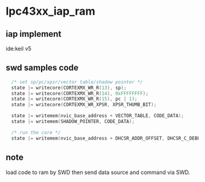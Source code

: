 # lpc43xx_iap_ram
## iap implement 
ide:keil v5
## swd samples code

```C
  /* set sp/pc/xpsr/vector table/shadow pointer */
  state |= writecore(CORTEXMX_WR_R(13), sp);
  state |= writecore(CORTEXMX_WR_R(14), 0xFFFFFFFF);
  state |= writecore(CORTEXMX_WR_R(15), pc | 1);
  state |= writecore(CORTEXMX_WR_XPSR, XPSR_THUMB_BIT);

  state |= writemem(nvic_base_address + VECTOR_TABLE, CODE_DATA);
  state |= writemem(SHADOW_POINTER, CODE_DATA);

  /* run the core */
  state |= writemem(nvic_base_address + DHCSR_ADDR_OFFSET, DHCSR_C_DEBUGEN);
 ```
## note
load code to ram by SWD then send data source and command via SWD.

